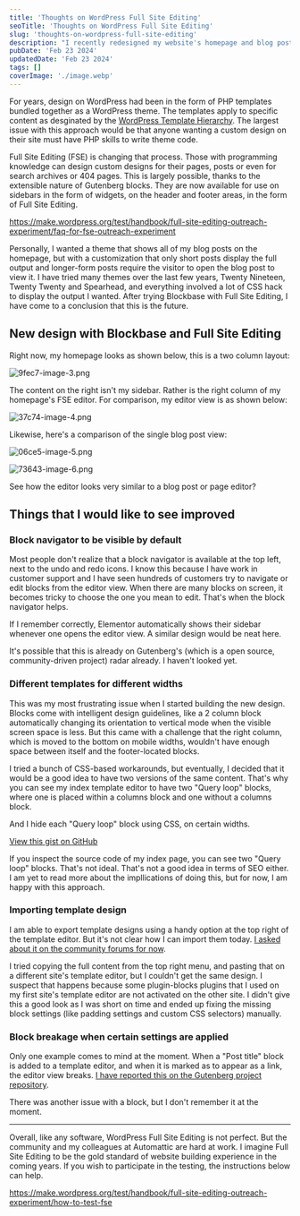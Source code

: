 ```yaml
---
title: 'Thoughts on WordPress Full Site Editing'
seoTitle: 'Thoughts on WordPress Full Site Editing'
slug: 'thoughts-on-wordpress-full-site-editing'
description: "I recently redesigned my website's homepage and blog post views using the new WordPress Full Site Editing experience. Read about my experience on this post."
pubDate: 'Feb 23 2024'
updatedDate: 'Feb 23 2024'
tags: []
coverImage: './image.webp'
---
```


For years, design on WordPress had been in the form of PHP templates bundled together as a WordPress theme. The templates apply to specific content as desginated by the [WordPress Template Hierarchy](https://developer.wordpress.org/themes/basics/template-hierarchy/). The largest issue with this approach would be that anyone wanting a custom design on their site must have PHP skills to write theme code.

Full Site Editing (FSE) is changing that process. Those with programming knowledge can design custom designs for their pages, posts or even for search archives or 404 pages. This is largely possible, thanks to the extensible nature of Gutenberg blocks. They are now available for use on sidebars in the form of widgets, on the header and footer areas, in the form of Full Site Editing.

https://make.wordpress.org/test/handbook/full-site-editing-outreach-experiment/faq-for-fse-outreach-experiment

Personally, I wanted a theme that shows all of my blog posts on the homepage, but with a customization that only short posts display the full output and longer-form posts require the visitor to open the blog post to view it. I have tried many themes over the last few years, Twenty Nineteen, Twenty Twenty and Spearhead, and everything involved a lot of CSS hack to display the output I wanted. After trying Blockbase with Full Site Editing, I have come to a conclusion that this is the future.

## New design with Blockbase and Full Site Editing

Right now, my homepage looks as shown below, this is a two column layout:

![9fec7-image-3.png](https://blogarunsathiya.files.wordpress.com/2022/07/9fec7-image-3.png?w=1024&h=580)

The content on the right isn't my sidebar. Rather is the right column of my homepage's FSE editor. For comparison, my editor view is as shown below:

![37c74-image-4.png](https://blogarunsathiya.files.wordpress.com/2022/07/37c74-image-4.png?w=1024&h=519)

Likewise, here's a comparison of the single blog post view:

![06ce5-image-5.png](https://blogarunsathiya.files.wordpress.com/2022/07/06ce5-image-5.png?w=1024&h=580)

![73643-image-6.png](https://blogarunsathiya.files.wordpress.com/2022/07/73643-image-6.png?w=1024&h=519)

See how the editor looks very similar to a blog post or page editor?

## Things that I would like to see improved

### Block navigator to be visible by default

Most people don't realize that a block navigator is available at the top left, next to the undo and redo icons. I know this because I have work in customer support and I have seen hundreds of customers try to navigate or edit blocks from the editor view. When there are many blocks on screen, it becomes tricky to choose the one you mean to edit. That's when the block navigator helps.

If I remember correctly, Elementor automatically shows their sidebar whenever one opens the editor view. A similar design would be neat here.

It's possible that this is already on Gutenberg's (which is a open source, community-driven project) radar already. I haven't looked yet.

### Different templates for different widths

This was my most frustrating issue when I started building the new design. Blocks come with intelligent design guidelines, like a 2 column block automatically changing its orientation to vertical mode when the visible screen space is less. But this came with a challenge that the right column, which is moved to the bottom on mobile widths, wouldn't have enough space between itself and the footer-located blocks.

I tried a bunch of CSS-based workarounds, but eventually, I decided that it would be a good idea to have two versions of the same content. That's why you can see my index template editor to have two "Query loop" blocks, where one is placed within a columns block and one without a columns block.

And I hide each "Query loop" block using CSS, on certain widths.

[View this gist on GitHub](https://gist.github.com/arunsathiya/7a72d68b2857deefc0613bd1cd08f63e)

If you inspect the source code of my index page, you can see two "Query loop" blocks. That's not ideal. That's not a good idea in terms of SEO either. I am yet to read more about the impllications of doing this, but for now, I am happy with this approach.

### Importing template design

I am able to export template designs using a handy option at the top right of the template editor. But it's not clear how I can import them today. [I asked about it on the community forums for now](https://wordpress.org/support/topic/import-full-site-editing-templates/?view=all).

I tried copying the full content from the top right menu, and pasting that on a different site's template editor, but I couldn't get the same design. I suspect that happens because some plugin-blocks plugins that I used on my first site's template editor are not activated on the other site. I didn't give this a good look as I was short on time and ended up fixing the missing block settings (like padding settings and custom CSS selectors) manually.

### Block breakage when certain settings are applied

Only one example comes to mind at the moment. When a "Post title" block is added to a template editor, and when it is marked as to appear as a link, the editor view breaks. [I have reported this on the Gutenberg project repository](https://github.com/WordPress/gutenberg/issues/35174).

There was another issue with a block, but I don't remember it at the moment.

---

Overall, like any software, WordPress Full Site Editing is not perfect. But the community and my colleagues at Automattic are hard at work. I imagine Full Site Editing to be the gold standard of website building experience in the coming years. If you wish to participate in the testing, the instructions below can help.

https://make.wordpress.org/test/handbook/full-site-editing-outreach-experiment/how-to-test-fse
